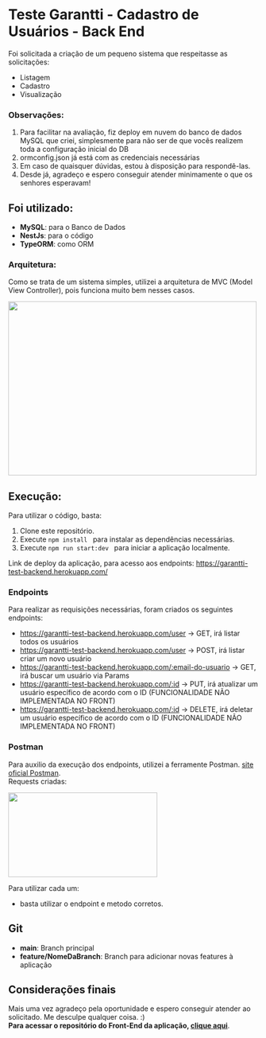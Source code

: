 # Teste Garantti - Cadastro de Usuários - **Back End**

Foi solicitada a criação de um pequeno sistema que respeitasse as solicitações:
- Listagem
- Cadastro
- Visualização

### Observações:
1. Para facilitar na avaliação, fiz deploy em nuvem do banco de dados MySQL que criei, simplesmente para não ser de que vocês realizem toda a configuração inicial do DB
2. ormconfig.json já está com as credenciais necessárias
3. Em caso de quaisquer dúvidas, estou à disposição para respondê-las. <br/>
4. Desde já, agradeço e espero conseguir atender minimamente o que os senhores esperavam! <br/>

## Foi utilizado:
- **MySQL**: para o Banco de Dados
- **NestJs**: para o código
- **TypeORM**: como ORM

### Arquitetura:

Como se trata de um sistema simples, utilizei a arquitetura de MVC (Model View Controller), pois funciona muito bem nesses casos.

<img src="https://user-images.githubusercontent.com/86886134/155746622-6537d76a-6b32-47bc-9c25-5b1174e4f59b.png" data-canonical-src="https://gyazo.com/eb5c5741b6a9a16c692170a41a49c858.png" width="500" height="350" />

## Execução:

Para utilizar o código, basta:

1. Clone este repositório.
2. Execute ``npm install `` para instalar as dependências necessárias.
3. Execute ``npm run start:dev `` para iniciar a aplicação localmente.

Link de deploy da aplicação, para acesso aos endpoints: https://garantti-test-backend.herokuapp.com/

### Endpoints
Para realizar as requisições necessárias, foram criados os seguintes endpoints:
- https://garantti-test-backend.herokuapp.com/user -> GET, irá listar todos os usuários
- https://garantti-test-backend.herokuapp.com/user -> POST, irá listar criar um novo usuário
- https://garantti-test-backend.herokuapp.com/:email-do-usuario -> GET, irá buscar um usuário via Params
- https://garantti-test-backend.herokuapp.com/:id -> PUT, irá atualizar um usuário específico de acordo com o ID (FUNCIONALIDADE NÃO IMPLEMENTADA NO FRONT) <br/>
- https://garantti-test-backend.herokuapp.com/:id -> DELETE, irá deletar um usuário específico de acordo com o ID (FUNCIONALIDADE NÃO IMPLEMENTADA NO FRONT) <br/>

### Postman
Para auxilio da execução dos endpoints, utilizei a ferramente Postman. [site oficial Postman](https://www.postman.com/). <br/>
Requests criadas:

<img src="https://user-images.githubusercontent.com/86886134/155749735-68b4ba75-7129-4f90-8143-c616f948a95f.png" width="300" height="170" />

Para utilizar cada um:
- basta utilizar o endpoint e metodo corretos.

## Git
 - **main**: Branch principal
 - **feature/NomeDaBranch**: Branch para adicionar novas features à aplicação 


## Considerações finais
Mais uma vez agradeço pela oportunidade e espero conseguir atender ao solicitado. Me desculpe qualquer coisa. :) <br/>
**Para acessar o repositório do Front-End da aplicação, [clique aqui](https://github.com/DiasBriel/garantti-teste-frontend)**.

